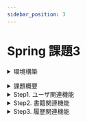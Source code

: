 ```yaml
---
sidebar_position: 3
---
```


# Spring 課題3




<details>
  <summary>環境構築</summary>
  <div>
    <details>
        <summary>データベース作成</summary>
        <div>



#### 1. 以下のリンクからpython**3.x系**をインストールして下さい  
[python 公式](https://www.python.org/)



#### 2. python がインストールされていることを確認して下さい  
コマンドプロンプトを開き、`python -V`を実行し、  
以下のような表示が出力されることを確認

```
C:\Users>python -V
Python 3.11.4
```

***※バージョン部分は異なる場合があります***



#### 3. 以下のリンクからリポジトリをzipで任意のフォルダにダウンロードして下さい
[bookdb-py](https://github.com/esx11954/bookdb-py)

ダウンロード後上記リンクの**readme.md**を参照し、  
ユーザの設定及び必要モジュールのインストールを行い、  
ローカル環境にデータベースを作成して下さい
        </div>
    </details>

    <details>
        <summary>プロジェクトインポート</summary>
        <div>

#### 1. 課題用リポジトリリソースをダウンロード  
以下のリンクから課題用リポジトリリソースをzipでダウンロードして下さい 
 
[課題用リソース](https://github.com/esx11954/books/archive/refs/heads/booksExam.zip)



#### 2. Eclipseにインストール 
ダウンロードしたzipを展開後、  
Eclipseから展開したフォルダ内のプロジェクトをインポートして下さい 
![import](./img/eclipse-import1.png)



#### 3. 動作確認 
インポートが完了したらプロジェクトを実行し、  
以下の画面が表示されることを確認して下さい
![login](./img/login.png)

        </div>
    </details>


    <details>
        <summary>ログイン</summary>
        <div>

このプロジェクトは書籍管理を目的としたシステムです
管理者はこのシステムにサインインし、各種機能を利用すると想定します  

以下の認証情報でログインし、履歴一覧ページが表示されることを確認して下さい  
ログインできない場合はDBが正常に作成されていない可能性があります  

#### 認証情報  

| メールアドレス | eightbit@eightbit.co.jp |
|---|---|
| **パスワード** | **eightbit** |

:::caution

ログイン後、mysqlで「**java.lang.IllegalArgumentException: HOUR_OF_DAY: 0 ->1**」というエラーが出る場合

上記の例外が発生した場合はDBを作り直して下さい   

**原因**  
過去に日本で導入されたサマータイムという制度が関係しています  
詳しくは[こちら](https://getore.blogspot.com/2021/07/mysqljavalangillegalargumentexception.html)を参照して下さい


:::
        </div>
    </details>



  </div>
</details>

<details>
    <summary>課題概要</summary>
    <div>

このシステムには以下3つの一覧画面が用意されており、  
それぞれが詳細ページ及び更新用モーダルを持ちます  
書籍、ユーザ一覧画面は新規登録画面が用意されています  

- **履歴一覧画面**
    - 履歴詳細画面
        - データ更新用モーダル



- **書籍一覧画面**
    - 新規書籍登録画面
    - 書籍詳細画面
        - データ更新用モーダル
        - 書籍貸出手続き画面



- **ユーザ一覧画面**
    - 新規ユーザ登録画面
    - ユーザ詳細画面
        - データ更新用モーダル



インポートしたプロジェクトの**serviceパッケージ内のファイル**を修正(機能を実装)することでシステムが正常に動作するようになります  

修正対象ファイルは以下の3つです  
- <em>/books/src/main/java/com/eightbit/books/service/UserService.java</em>
- <em>/books/src/main/java/com/eightbit/books/service/BookService.java</em>
- <em>/books/src/main/java/com/eightbit/books/service/HistoryService.java</em>


:::tip
### ポイント

例えば検索機能を実装する場合、  
検索ボタンをクリックしたタイミングで  
1. どのコントローラのどのメソッドにリクエストが飛ぶか
2. そのメソッドは引数として何をどのような型で受け取るか
3. そのメソッド内ではどのような処理が行われるか(serviceクラスのどのメソッドが呼ばれるか)
4. サービスクラスのメソッドは引数として何をどのような型で受け取るか
5. サービスクラスのメソッドは最終的な戻り値として何を返却すればいいのか
6. DBから何のデータを問い合わせる必要があるのか
7. DBに問い合わせる際、どのメソッドを使用するか  
8. 戻り値が必要ない場合は何をもって処理終了とするか  

等を考える必要があります  
ユーザ視点の画面の動き、修正対象メソッドの前後の処理の繋がりを意識しましょう  
また、余裕があればModelオブジェクトの持つデータがThymeleafでどのようにパースされるかを確認しましょう
:::

    </div>
</details>

<details>
    <summary>Step1. ユーザ関連機能</summary>
    <div>
## 画面一覧



### 一覧ページ
![user](./img/bookexam2/user_indexpage.png)

### 詳細ページ
![userdetail](./img/bookexam2/userDetail.png)

### 変更ページ(モーダル)
![userupdate](./img/bookexam2/userUpdate.png)






## 課題

以下の機能は必要なメソッドは存在しますが、処理が実装されていません  
編集対象ファイルの該当メソッドに要件に合うように処理を追記して下さい

編集対象ファイル：<em>/books/src/main/java/com/eightbit/books/service/UserService.java</em>  


**特定ユーザ検索(名前)**  
:::note
編集対象メソッド ： <em>searchUser</em>  
ユーザ名から該当ユーザを検索する機能  
検索クエリから姓、名どちらも検索できるようにしましょう
:::

使用イメージ

![searchUser](./img/bookexam2/searchUser.png)

**特定ユーザ検索(ID)**
:::note

編集対象メソッド ： <em>searchUserById</em>  
IDから該当ユーザを検索する機能  
一覧ページのリンクから特定ユーザの詳細ページへ遷移する際に使用する
:::

使用イメージ

![searchUserById](./img/bookexam2/searchUserById.png)

**ユーザ登録情報更新**  
:::note
編集対象メソッド ： <em>updateUser</em>  
ユーザの登録情報を更新する機能  
モーダルに入力した内容が登録後即時反映される
:::

使用イメージ

![updateUser](./img/bookexam2/updateUser.png)

**新規ユーザ登録**  
:::note
編集対象メソッド ： <em>userRegist</em>  
新規ユーザデータをDBに登録する機能  
登録後はユーザ一覧画面で該当ユーザを検索し、登録されていることを確認して下さい
:::

使用イメージ

![userRegist](./img/bookexam2/userRegist.png)

**ユーザ削除**  
:::note
編集対象メソッド ： <em>deleteUserAndHistoryData</em>  
ユーザデータを削除する機能  
特定のユーザを削除した場合、そのユーザに紐づくhistoryテーブルの履歴データも削除しましょう  
削除後はユーザ一覧画面で該当ユーザを検索し、削除されていることを確認して下さい
:::

使用イメージ

![deleteUserAndHistoryData](./img/bookexam2/deleteUserAndHistoryData.png)

以上でユーザ関連機能の課題は終了です

    </div>
</details>

<details>
    <summary>Step2. 書籍関連機能</summary>
    <div>
## 画面一覧



### 一覧ページ
![book_indexpage](./img/bookexam3/book_indexpage.png)

### 詳細ページ
![bookDetail](./img/bookexam3/bookDetail.png)

### 変更ページ(モーダル)
![bookModal](./img/bookexam3/bookModal.png)

### 書籍貸出ページ
![bookModal](./img/bookexam3/bookCheckout.png)





## 課題

以下の機能は必要なメソッドは存在しますが、処理が実装されていません  
編集対象ファイルの該当メソッドに要件に合うように処理を追記して下さい

編集対象ファイル：<em>/books/src/main/java/com/eightbit/books/service/BookService.java</em>  




**特定書籍検索(書籍名、著者名)**  

:::note
編集対象メソッド ： <em>searchBook</em>  
書籍名から該当書籍を検索する機能  
ラジオボタンによって検索対象を切り替えましょう(リポジトリのメソッドを使い分けましょう)  
:::

使用イメージ(書籍名検索)
![searchBook_name](./img/bookexam3/searchBook_name.png)
使用イメージ(著者名検索)
![searchBook_author](./img/bookexam3/searchBook_author.png)




**特定書籍検索(ID)**  

:::note
編集対象メソッド ： <em>findOne</em>  
IDから該当書籍を検索する機能  
一覧ページのリンクから特定書籍の詳細ページへ遷移する際に使用する
:::

使用イメージ
![findOne](./img/bookexam3/findOne.png)





**特定書籍検索(ジャンル)**  

:::note
編集対象メソッド ： <em>searchBookGenre</em>  
ジャンルから該当書籍を検索する機能  
一覧ページのリンクからジャンル名をクリックし、特定ジャンルに絞り込む際に使用する
:::

使用イメージ
![searchBookGenre](./img/bookexam3/searchBookGenre.png)




**書籍在庫情報更新**  

:::note
編集対象メソッド ： <em>updateBookStock</em>  
書籍の在庫情報を更新する機能  
モーダルに入力した内容が登録後即時反映される
:::

使用イメージ
![updateBookStock](./img/bookexam3/updateBookStock.png)




**新規書籍登録**  

:::note
編集対象メソッド ： <em>bookRegist</em>  
新規書籍データをDBに登録する機能  
登録後は書籍一覧画面で該当書籍を検索し、登録されていることを確認して下さい
:::

使用イメージ
![bookRegist](./img/bookexam3/bookRegist.png)




**書籍削除**  

:::note
編集対象メソッド ： <em>deleteBookAndHistoryData</em>  
書籍データを削除する機能  
特定の書籍を削除した場合、その書籍に紐づくhistoryテーブルの履歴データも削除しましょう  
削除後は書籍一覧画面で該当書籍を検索し、削除されていることを確認して下さい
:::

使用イメージ
![deleteBookAndHistoryData](./img/bookexam3/deleteBookAndHistoryData.png)





以上で書籍関連機能の課題は終了です
    </div>
</details>

<details>
    <summary>Step3. 履歴関連機能</summary>
    <div>
## 画面一覧



### 一覧ページ
![history_indexpage](./img/bookexam4/history_indexpage.png)

### 詳細ページ
![historyDetail](./img/bookexam4/historyDetail.png)

### 変更ページ(モーダル)
![historyModal](./img/bookexam4/historyModal.png)

### 書籍貸出ページ
![checkoutpage](./img/bookexam4/checkoutpage.png)




## 課題

以下の機能は必要なメソッドは存在しますが、処理が実装されていません  
編集対象ファイルの該当メソッドに要件に合うように処理を追記して下さい

編集対象ファイル：<em>/books/src/main/java/com/eightbit/books/service/HistoryService.java</em>  




**特定履歴検索(書籍名、ユーザ名)**  

:::note
編集対象メソッド ： <em>searchHistory_book</em>  
書籍名及びユーザ名から該当履歴データを検索する機能  
画面において入力されている項目、入力されていない項目を判定して処理を振り分けましょう  
条件によってリポジトリに用意されているメソッドを使い分けることになります  
:::

使用イメージ(書籍名検索)
![searchHistory_book](./img/bookexam4/searchHistory_book.png)
使用イメージ(ユーザ名検索)
![searchHistory_user](./img/bookexam4/searchHistory_user.png)




**特定履歴検索(ID)**  

:::note
編集対象メソッド ： <em>findOne</em>  
IDから該当履歴データを検索する機能  
一覧ページのリンクから特定履歴データの詳細ページへ遷移する際に使用する
:::

使用イメージ
![findOne](./img/bookexam4/findOne.png)




**返却期限更新**  

:::note
編集対象メソッド ： <em>updateDueDate</em>  
貸出書籍の返却期限をを更新する機能  
モーダルに入力した内容が登録後即時反映される
:::

使用イメージ
![updateDueDate](./img/bookexam4/updateDueDate.png)




**新規貸出履歴データ登録**  

:::note
編集対象メソッド ： <em>checkoutBook</em>  
新規履歴データをDBに登録する機能(貸出処理)  
登録後は履歴一覧画面で該当履歴データを検索し、登録されていることを確認して下さい  
貸出手続ページは**書籍詳細ページから**遷移することになるので注意しましょう  
また、貸出手続き処理後は貸出対象書籍の在庫数が「1」減っていることを確認しましょう  
:::

使用イメージ
![checkoutBook_1](./img/bookexam4/checkoutBook_1.png)
![checkoutBook_2](./img/bookexam4/checkoutBook_2.png)





**書籍返却**  

:::note
編集対象メソッド ： <em>returnBook</em>  
貸し出していた書籍の返却処理をする機能  
返却処理後は履歴一覧画面で該当履歴を検索し、以下を確認しましょう  
- 返却日に返却時の日時が反映されていること、  
- 返却状況が「T」になっていること
- 返却対象書籍の在庫数が「1」増えていること
:::

使用イメージ
![returnBook](./img/bookexam4/returnBook.png)





**履歴データ削除**  

:::note
編集対象メソッド ： <em>deleteHistory</em>  
履歴データを削除する機能  
削除後は履歴一覧画面で該当履歴を検索し、削除されていることを確認して下さい  
また、返却状況が「F」のデータを削除した場合、削除対象データに紐づく書籍の在庫数が「1」増えていることを確認しましょう  
:::

使用イメージ
![deleteHistory](./img/bookexam4/deleteHistory.png)





以上で履歴関連機能の課題は終了です
    </div>
</details>
